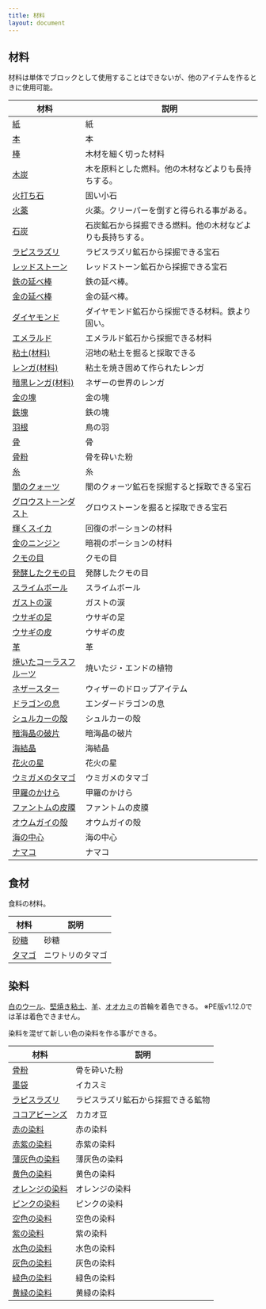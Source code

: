 ```yaml
---
title: 材料
layout: document
---
```


## <a name="材料"></a>材料

材料は単体でブロックとして使用することはできないが、他のアイテムを作るときに使用可能。

|材料|説明|
|---|---|
|[紙](紙)|紙|
|[本](本)|本|
|[棒](棒)|木材を細く切った材料|
|[木炭](木炭)|木を原料とした燃料。他の木材などよりも長持ちする。|
|[火打ち石](火打ち石)|固い小石|
|[火薬](火薬)|火薬。クリーパーを倒すと得られる事がある。|
|[石炭](石炭)|石炭鉱石から採掘できる燃料。他の木材などよりも長持ちする。|
|[ラピスラズリ](ラピスラズリ)|ラピスラズリ鉱石から採掘できる宝石|
|[レッドストーン](レッドストーン)|レッドストーン鉱石から採掘できる宝石|
|[鉄の延べ棒](鉄の延べ棒)|鉄の延べ棒。|
|[金の延べ棒](金の延べ棒)|金の延べ棒。|
|[ダイヤモンド](ダイヤモンド)|ダイヤモンド鉱石から採掘できる材料。鉄より固い。|
|[エメラルド](エメラルド)|エメラルド鉱石から採掘できる材料|
|[粘土(材料)](粘土(材料))|沼地の粘土を掘ると採取できる|
|[レンガ(材料)](レンガ(材料))|粘土を焼き固めて作られたレンガ|
|[暗黒レンガ(材料)](暗黒レンガ(材料))|ネザーの世界のレンガ|
|[金の塊](金の塊)|金の塊|
|[鉄塊](鉄塊)|鉄の塊|
|[羽根](羽根)|鳥の羽|
|[骨](骨)|骨|
|[骨粉](骨粉)|骨を砕いた粉|
|[糸](糸)|糸|
|[闇のクォーツ](闇のクォーツ)|闇のクォーツ鉱石を採掘すると採取できる宝石|
|[グロウストーンダスト](グロウストーンダスト)|グロウストーンを掘ると採取できる宝石|
|[輝くスイカ](輝くスイカ)|回復のポーションの材料|
|[金のニンジン](金のニンジン)|暗視のポーションの材料|
|[クモの目](クモの目)|クモの目|
|[発酵したクモの目](発酵したクモの目)|発酵したクモの目|
|[スライムボール](スライムボール)|スライムボール|
|[ガストの涙](ガストの涙)|ガストの涙|
|[ウサギの足](ウサギの足)|ウサギの足|
|[ウサギの皮](ウサギの皮)|ウサギの皮|
|[革](革)|革|
|[焼いたコーラスフルーツ](焼いたコーラスフルーツ)|焼いたジ・エンドの植物|
|[ネザースター](ネザースター)|ウィザーのドロップアイテム|
|[ドラゴンの息](ドラゴンの息)|エンダードラゴンの息|
|[シュルカーの殻](シュルカーの殻)|シュルカーの殻|
|[暗海晶の破片](暗海晶の破片)|暗海晶の破片|
|[海結晶](海結晶)|海結晶|
|[花火の星](花火の星)|花火の星|
|[ウミガメのタマゴ](ウミガメのタマゴ)|ウミガメのタマゴ|
|[甲羅のかけら](甲羅のかけら)|甲羅のかけら|
|[ファントムの皮膜](ファントムの皮膜)|ファントムの皮膜|
|[オウムガイの殻](オウムガイの殻)|オウムガイの殻|
|[海の中心](海の中心)|海の中心|
|[ナマコ](ナマコ)|ナマコ|

## <a name="食材"></a>食材

食料の材料。

|材料|説明|
|---|---|
|[砂糖](砂糖)|砂糖|
|[タマゴ](タマゴ)|ニワトリのタマゴ|

## <a name="染料"></a>染料

[白のウール](白のウール)、[堅焼き粘土](堅焼き粘土)、[羊](羊)、[オオカミ](オオカミ)の首輪を着色できる。
※PE版v1.12.0では革は着色できません。

染料を混ぜて新しい色の染料を作る事ができる。

|材料|説明|
|---|---|
|[骨粉](骨粉)|骨を砕いた粉|
|[墨袋](墨袋)|イカスミ|
|[ラピスラズリ](ラピスラズリ)|ラピスラズリ鉱石から採掘できる鉱物|
|[ココアビーンズ](ココアビーンズ)|カカオ豆|
|[赤の染料](赤の染料)|赤の染料|
|[赤紫の染料](赤紫の染料)|赤紫の染料|
|[薄灰色の染料](薄灰色の染料)|薄灰色の染料|
|[黄色の染料](黄色の染料)|黄色の染料|
|[オレンジの染料](オレンジの染料)|オレンジの染料|
|[ピンクの染料](ピンクの染料)|ピンクの染料|
|[空色の染料](空色の染料)|空色の染料|
|[紫の染料](紫の染料)|紫の染料|
|[水色の染料](水色の染料)|水色の染料|
|[灰色の染料](灰色の染料)|灰色の染料|
|[緑色の染料](緑色の染料)|緑色の染料|
|[黄緑の染料](黄緑の染料)|黄緑の染料|

